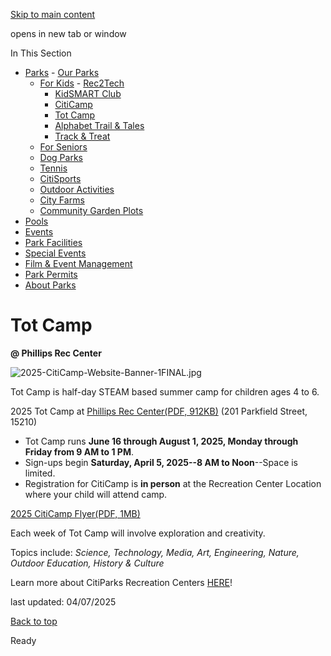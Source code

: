 [Skip to main content](https://www.pittsburghpa.gov/Recreation-Events/Parks/For-Kids/Tot-Camp#main-content)

opens in new tab or window

In This Section

- [Parks](https://www.pittsburghpa.gov/Recreation-Events/Parks)  - [Our Parks](https://www.pittsburghpa.gov/Recreation-Events/Parks/Our-Parks)
  - [For Kids](https://www.pittsburghpa.gov/Recreation-Events/Parks/For-Kids)    - [Rec2Tech](https://www.pittsburghpa.gov/Recreation-Events/Parks/For-Kids/Rec2Tech)
    - [KidSMART Club](https://www.pittsburghpa.gov/Recreation-Events/Parks/For-Kids/KidSMART-Club)
    - [CitiCamp](https://www.pittsburghpa.gov/Recreation-Events/Parks/For-Kids/CitiCamp)
    - [Tot Camp](https://www.pittsburghpa.gov/Recreation-Events/Parks/For-Kids/Tot-Camp)
    - [Alphabet Trail & Tales](https://www.pittsburghpa.gov/Recreation-Events/Parks/For-Kids/Alphabet-Trail-Tales)
    - [Track & Treat](https://www.pittsburghpa.gov/Recreation-Events/Parks/For-Kids/Track-Treat)
  - [For Seniors](https://www.pittsburghpa.gov/Recreation-Events/Parks/For-Seniors)
  - [Dog Parks](https://www.pittsburghpa.gov/Recreation-Events/Parks/Dog-Parks)
  - [Tennis](https://www.pittsburghpa.gov/Recreation-Events/Parks/Tennis)
  - [CitiSports](https://www.pittsburghpa.gov/Recreation-Events/Parks/CitiSports)
  - [Outdoor Activities](https://www.pittsburghpa.gov/Recreation-Events/Parks/Outdoor-Activities)
  - [City Farms](https://www.pittsburghpa.gov/Recreation-Events/Parks/City-Farms)
  - [Community Garden Plots](https://www.pittsburghpa.gov/Recreation-Events/Parks/Community-Garden-Plots)
- [Pools](https://www.pittsburghpa.gov/Recreation-Events/Pools)
- [Events](https://www.pittsburghpa.gov/Recreation-Events/Events)
- [Park Facilities](https://www.pittsburghpa.gov/Recreation-Events/Park-Facilities)
- [Special Events](https://www.pittsburghpa.gov/Recreation-Events/Special-Events)
- [Film & Event Management](https://www.pittsburghpa.gov/Recreation-Events/Film-Event-Management)
- [Park Permits](https://www.pittsburghpa.gov/Recreation-Events/Park-Permits)
- [About Parks](https://www.pittsburghpa.gov/Recreation-Events/About-Parks)

# Tot Camp

**@ Phillips Rec Center**

![2025-CitiCamp-Website-Banner-1FINAL.jpg](https://www.pittsburghpa.gov/files/assets/city/v/1/parks/images/parks/for-kids/2025-citicamp-website-banner-1final.jpg?w=800&h=300)

Tot Camp is half-day STEAM based summer camp for children ages 4 to 6.

2025 Tot Camp at [Phillips Rec Center(PDF, 912KB)](https://www.pittsburghpa.gov/files/assets/city/v/1/parks/documents/24267_phillipspage-spring_2024.pdf) (201 Parkfield Street, 15210)

- Tot Camp runs **June 16 through August 1, 2025, Monday through Friday from 9 AM to 1 PM**.
- Sign-ups begin **Saturday, April 5, 2025--8 AM to Noon**--Space is limited.
- Registration for CitiCamp is **in person** at the Recreation Center Location where your child will attend camp.

[2025 CitiCamp Flyer(PDF, 1MB)](https://www.pittsburghpa.gov/files/assets/city/v/1/parks/documents/for-kids/2025-citicamp-flyer-3.pdf "2025-CitiCamp-Flyer-3.pdf")

Each week of Tot Camp will involve exploration and creativity.

Topics include: _Science, Technology, Media, Art, Engineering, Nature, Outdoor Education, History & Culture_

Learn more about CitiParks Recreation Centers [HERE](https://www.pittsburghpa.gov/Recreation-Events/Park-Facilities/Recreation-Centers)!

last updated: 04/07/2025

[Back to top](https://www.pittsburghpa.gov/Recreation-Events/Parks/For-Kids/Tot-Camp#body-top)

Ready
